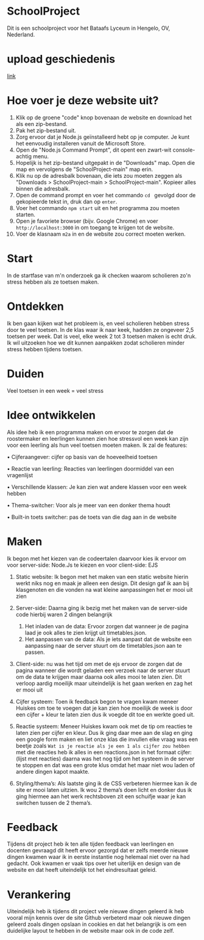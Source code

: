 # SchoolProject

Dit is een schoolproject voor het Bataafs Lyceum in Hengelo, OV, Nederland.

# upload geschiedenis
[link](https://github.com/Marten-Mrfc/SchoolProject/commits/main/)

# Hoe voer je deze website uit?

1. Klik op de groene "code" knop bovenaan de website en download het als een zip-bestand.
2. Pak het zip-bestand uit.
3. Zorg ervoor dat je Node.js geïnstalleerd hebt op je computer. Je kunt het eenvoudig installeren vanuit de Microsoft Store.
4. Open de "Node.js Command Prompt", dit opent een zwart-wit console-achtig menu.
5. Hopelijk is het zip-bestand uitgepakt in de "Downloads" map. Open die map en vervolgens de "SchoolProject-main" map erin.
6. Klik nu op de adresbalk bovenaan, die iets zou moeten zeggen als "Downloads > SchoolProject-main > SchoolProject-main". Kopieer alles binnen die adresbalk.
7. Open de command prompt en voer het commando `cd ` gevolgd door de gekopieerde tekst in, druk dan op `enter`.
8. Voer het commando `npm start` uit en het programma zou moeten starten.
9. Open je favoriete browser (bijv. Google Chrome) en voer `http://localhost:3000` in om toegang te krijgen tot de website.
10. Voer de klasnaam `m2a` in en de website zou correct moeten werken.


#	 Start
In de startfase van m'n onderzoek ga ik checken waarom scholieren zo'n stress hebben als ze toetsen maken.

#	 Ontdekken
Ik ben gaan kijken wat het probleem is, en veel scholieren hebben stress door te veel toetsen. In de klas waar ik naar keek, hadden ze ongeveer 2,5 toetsen per week. Dat is veel, elke week 2 tot 3 toetsen maken is echt druk. Ik wil uitzoeken hoe we dit kunnen aanpakken zodat scholieren minder stress hebben tijdens toetsen. 

#	Duiden
Veel toetsen in een week = veel stress

#	Idee ontwikkelen
Als idee heb ik een programma maken om ervoor te zorgen dat de roostermaker en leerlingen kunnen zien hoe stressvol een week kan zijn voor een leerling als hun veel toetsen moeten maken. Ik zal de features:

•	Cijferaangever: cijfer op basis van de hoeveelheid toetsen

•	Reactie van leerling: Reacties van leerlingen doormiddel van een vragenlijst

•	Verschillende klassen: Je kan zien wat andere klassen voor een week hebben

•	Thema-switcher: Voor als je meer van een donker thema houdt

•	Built-in toets switcher: pas de toets van die dag aan in de website

#	Maken

Ik begon met het kiezen van de codeertalen daarvoor kies ik ervoor om voor server-side: Node.Js te kiezen en voor client-side: EJS
1.	Static website: Ik begon met het maken van een static website hierin werkt niks nog en maak je alleen een design. Dit design gaf ik aan bij klasgenoten en die vonden na wat kleine aanpassingen het er mooi uit zien

2.	Server-side: Daarna ging ik bezig met het maken van de server-side code hierbij waren 2 dingen belangrijk
    1.	Het inladen van de data: Ervoor zorgen dat wanneer je de pagina laad je ook alles te zien krijgt uit timetables.json.
    2.	Het aanpassen van de data: Als je iets aanpast dat de website een aanpassing naar de server stuurt om de timetables.json aan te passen.

3.	Client-side: nu was het tijd om met de ejs ervoor de zorgen dat de pagina wanneer die wordt geladen een verzoek naar de server stuurt om de data te krijgen maar daarna ook alles mooi te laten zien. Dit verloop aardig moeilijk maar uiteindelijk is het gaan werken en zag het er mooi uit

4.	Cijfer systeem: Toen ik feedback begon te vragen kwam meneer Huiskes om toe te voegen dat je kan zien hoe moeilijk de week is door een cijfer + kleur te laten zien dus ik voegde dit toe en werkte goed uit.

5.	Reactie systeem: Meneer Huiskes kwam ook met de tip om reacties te laten zien per cijfer en kleur. Dus ik ging daar mee aan de slag en ging een google form maken en liet onze klas die invullen elke vraag was een beetje zoals `Wat is je reactie als je een 1 als cijfer zou hebben` met die reacties heb ik alles in een reactions.json in het formaat cijfer: (lijst met reacties) daarna was het nog tijd om het systeem in de server te stoppen en dat was een grote klus omdat het maar niet wou laden of andere dingen kapot maakte.

6.	Styling/thema’s: Als laatste ging ik de CSS verbeteren hiermee kan ik de site er mooi laten uitzien. Ik wou 2 thema’s doen licht en donker dus ik ging hiermee aan het werk rechtsboven zit een schuifje waar je kan switchen tussen de 2 thema’s. 


#	 Feedback
Tijdens dit project heb ik ten alle tijden feedback van leerlingen en docenten gevraagd dit heeft ervoor gezorgd dat er zelfs meerde nieuwe dingen kwamen waar ik in eerste instantie nog helemaal niet over na had gedacht. Ook kwamen er vaak tips over het uiterlijk en design van de website en dat heeft uiteindelijk tot het eindresultaat geleid.

#	Verankering
Uiteindelijk heb ik tijdens dit project vele nieuwe dingen geleerd ik heb vooral mijn kennis over de site Github verbeterd maar ook nieuwe dingen geleerd zoals dingen opslaan in cookies en dat het belangrijk is om een duidelijke layout te hebben in de website maar ook in de code zelf.